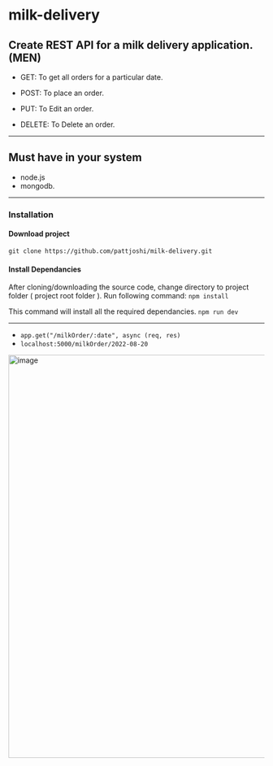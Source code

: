 # milk-delivery

## Create REST API for a milk delivery application. **(MEN)**

- GET: To get all orders for a particular date.

- POST: To place an order.

- PUT: To Edit an order.

- DELETE: To Delete an order.

---


## Must have in your system
- node.js
- mongodb.

*************

### Installation 

#### Download project

`git clone https://github.com/pattjoshi/milk-delivery.git`

#### Install Dependancies
After cloning/downloading the source code, change directory to project folder ( project root folder ). 
Run following command: 
`npm install`

This command will install all the required dependancies.
`npm run dev`

---

- `app.get("/milkOrder/:date", async (req, res)`
- `localhost:5000/milkOrder/2022-08-20`

<img width="793" alt="image" src="https://user-images.githubusercontent.com/78966839/185760789-1a65bc9e-7a1b-489b-8d97-679b0cbae306.png">


